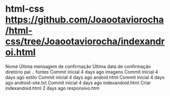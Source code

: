 # html-css https://github.com/Joaootaviorocha/html-css/tree/Joaootaviorocha/indexandroi.html
 
Nome	Última mensagem de confirmação	Última data de confirmação
diretório pai
..
fontes
Commit inicial
4 days ago
imagens
Commit inicial
4 days ago
estilo
Commit inicial
4 days ago
andoid.html
Commit inicial
4 days ago
android-site.txt
Commit inicial
4 days ago
indexandoid.html
Criar indexandoid.html
2 days ago
responsivo.htm
